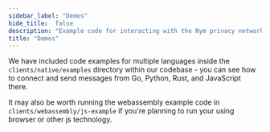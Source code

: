 ```yaml
---
sidebar_label: "Demos"
hide_title:  false
description: "Example code for interacting with the Nym privacy network, in multiple languages."
title: "Demos"
---
```



We have included code examples for multiple languages inside the `clients/native/examples` directory within our codebase - you can see how to connect and send messages from Go, Python, Rust, and JavaScript there.

It may also be worth running the webassembly example code in `clients/webassembly/js-example` if you're planning to run your using browser or other js technology.
